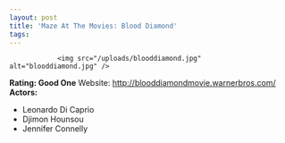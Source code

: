 ```yaml
---
layout: post
title: 'Maze At The Movies: Blood Diamond'
tags:
---
```



                <img src="/uploads/blooddiamond.jpg" alt="blooddiamond.jpg" />
<p><strong>Rating: Good One</strong>
Website: <a href="http://blooddiamondmovie.warnerbros.com/"><a href="http://blooddiamondmovie.warnerbros.com/">http://blooddiamondmovie.warnerbros.com/</a></a>
<strong>Actors:</strong></p>
<ul>
    <li>Leonardo Di Caprio</li>
    <li>Djimon Hounsou</li>
    <li>Jennifer Connelly</li>
</ul>
